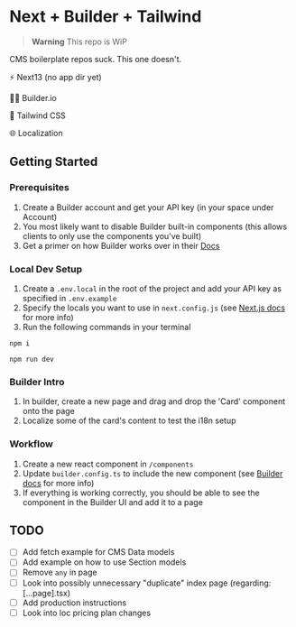 # Next + Builder + Tailwind

> **Warning**
> This repo is WiP

CMS boilerplate repos suck. This one doesn't.

⚡ Next13 (no app dir yet)

👷‍♀️ Builder.io

💅 Tailwind CSS

🌐 Localization

## Getting Started

### Prerequisites

1. Create a Builder account and get your API key (in your space under Account)
2. You most likely want to disable Builder built-in components (this allows clients to only use the components you've built)
3. Get a primer on how Builder works over in their [Docs](https://docs.builder.io/c/docs)

### Local Dev Setup

1. Create a `.env.local` in the root of the project and add your API key as specified in `.env.example`
2. Specify the locals you want to use in `next.config.js` (see [Next.js docs](https://nextjs.org/docs/advanced-features/i18n-routing#configuration) for more info)
3. Run the following commands in your terminal

```terminal
npm i 
```

```terminal
npm run dev
```

### Builder Intro

1. In builder, create a new page and drag and drop the 'Card' component onto the page
2. Localize some of the card's content to test the i18n setup

### Workflow

1. Create a new react component in `/components`
2. Update `builder.config.ts` to include the new component (see [Builder docs](https://docs.builder.io/c/docs/developer-resources#add-a-new-component) for more info)
3. If everything is working correctly, you should be able to see the component in the Builder UI and add it to a page

## TODO

- [ ] Add fetch example for CMS Data models
- [ ] Add example on how to use Section models
- [ ] Remove `any` in page
- [ ] Look into possibly unnecessary "duplicate" index page (regarding: [...page].tsx)
- [ ] Add production instructions
- [ ] Look into loc pricing plan changes
